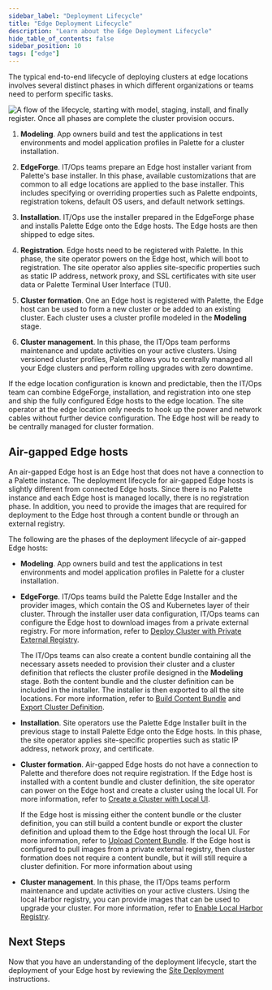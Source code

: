 ```yaml
---
sidebar_label: "Deployment Lifecycle"
title: "Edge Deployment Lifecycle"
description: "Learn about the Edge Deployment Lifecycle"
hide_table_of_contents: false
sidebar_position: 10
tags: ["edge"]
---
```


The typical end-to-end lifecycle of deploying clusters at edge locations involves several distinct phases in which
different organizations or teams need to perform specific tasks.

![A flow of the lifecycle, starting with model, staging, install, and finally register. Once all phases are complete the cluster provision occurs.](/native-edge-deployment-lifecycle.webp)

1. **Modeling**. App owners build and test the applications in test environments and model application profiles in
   Palette for a cluster installation.

2. **EdgeForge**. IT/Ops teams prepare an Edge host installer variant from Palette's base installer. In this phase,
   available customizations that are common to all edge locations are applied to the base installer. This includes
   specifying or overriding properties such as Palette endpoints, registration tokens, default OS users, and default
   network settings.

3. **Installation**. IT/Ops use the installer prepared in the EdgeForge phase and installs Palette Edge onto the Edge
   hosts. The Edge hosts are then shipped to edge sites.

4. **Registration**. Edge hosts need to be registered with Palette. In this phase, the site operator powers on the Edge
   host, which will boot to registration. The site operator also applies site-specific properties such as static IP
   address, network proxy, and SSL certificates with site user data or Palette Terminal User Interface (TUI).

5. **Cluster formation**. One an Edge host is registered with Palette, the Edge host can be used to form a new cluster
   or be added to an existing cluster. Each cluster uses a cluster profile modeled in the **Modeling** stage.

6. **Cluster management**. In this phase, the IT/Ops team performs maintenance and update activities on your active
   clusters. Using versioned cluster profiles, Palette allows you to centrally managed all your Edge clusters and
   perform rolling upgrades with zero downtime.

If the edge location configuration is known and predictable, then the IT/Ops team can combine EdgeForge, installation,
and registration into one step and ship the fully configured Edge hosts to the edge location. The site operator at the
edge location only needs to hook up the power and network cables without further device configuration. The Edge host
will be ready to be centrally managed for cluster formation.

## Air-gapped Edge hosts

An air-gapped Edge host is an Edge host that does not have a connection to a Palette instance. The deployment lifecycle
for air-gapped Edge hosts is slightly different from connected Edge hosts. Since there is no Palette instance and each
Edge host is managed locally, there is no registration phase. In addition, you need to provide the images that are
required for deployment to the Edge host through a content bundle or through an external registry.

The following are the phases of the deployment lifecycle of air-gapped Edge hosts:

- **Modeling**. App owners build and test the applications in test environments and model application profiles in
  Palette for a cluster installation.

- **EdgeForge**. IT/Ops teams build the Palette Edge Installer and the provider images, which contain the OS and
  Kubernetes layer of their cluster. Through the installer user data configuration, IT/Ops teams can configure the Edge
  host to download images from a private external registry. For more information, refer to
  [Deploy Cluster with Private External Registry](./site-deployment/deploy-custom-registries/deploy-external-registry.md).

  The IT/Ops teams can also create a content bundle containing all the necessary assets needed to provision their
  cluster and a cluster definition that reflects the cluster profile designed in the **Modeling** stage. Both the
  content bundle and the cluster definition can be included in the installer. The installer is then exported to all the
  site locations. For more information, refer to [Build Content Bundle](./edgeforge-workflow/build-content-bundle.md)
  and [Export Cluster Definition](./local-ui/cluster-management/export-cluster-definition.md).

- **Installation**. Site operators use the Palette Edge Installer built in the previous stage to install Palette Edge
  onto the Edge hosts. In this phase, the site operator applies site-specific properties such as static IP address,
  network proxy, and certificate.

- **Cluster formation**. Air-gapped Edge hosts do not have a connection to Palette and therefore does not require
  registration. If the Edge host is installed with a content bundle and cluster definition, the site operator can power
  on the Edge host and create a cluster using the local UI. For more information, refer to
  [Create a Cluster with Local UI](./local-ui/cluster-management/create-cluster.md).

  If the Edge host is missing either the content bundle or the cluster definition, you can still build a content bundle
  or export the cluster definition and upload them to the Edge host through the local UI. For more information, refer to
  [Upload Content Bundle](./local-ui/cluster-management/upload-content-bundle.md). If the Edge host is configured to
  pull images from a private external registry, then cluster formation does not require a content bundle, but it will
  still require a cluster definition. For more information about using

- **Cluster management**. In this phase, the IT/Ops teams perform maintenance and update activities on your active
  clusters. Using the local Harbor registry, you can provide images that can be used to upgrade your cluster. For more
  information, refer to [Enable Local Harbor Registry](./site-deployment/deploy-custom-registries/local-registry.md).

## Next Steps

Now that you have an understanding of the deployment lifecycle, start the deployment of your Edge host by reviewing the
[Site Deployment](site-deployment/site-deployment.md) instructions.
